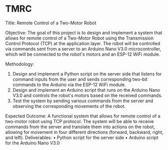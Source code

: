 # TMRC
Title: Remote Control of a Two-Motor Robot

Objective: The goal of this project is to design and implement a system that allows for remote control of a Two-Motor Robot using the Transmission Control Protocol (TCP) at the application layer. The robot will be controlled via commands sent from a server to an Arduino Nano V3.0 microcontroller, which will be connected to the robot's motors and an ESP-12 WiFi module.

Methodology:
 1) Design and implement a Python script on the server side that listens for command inputs from the user and sends corresponding two-bit commands to the Arduino via the ESP-12 WiFi module.
 2) Design and implement an Arduino script that runs on the Arduino Nano V3.0 and controls the robot's motors based on the received commands.
 3) Test the system by sending various commands from the server and observing the corresponding movements of the robot.

Expected Outcome:
A functional system that allows for remote control of a two-motor robot using TCP protocol. The system will be able to receive commands from the server and translate them into actions on the robot, allowing for movement in four different directions (forward, backward, right, and left).
Deliverables:
 • Python script for the server side
 • Arduino script for the Arduino Nano V3.0
